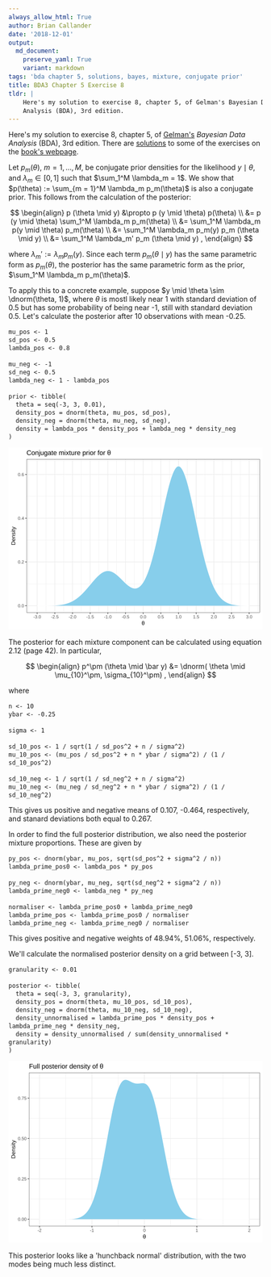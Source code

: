 ```yaml
---
always_allow_html: True
author: Brian Callander
date: '2018-12-01'
output:
  md_document:
    preserve_yaml: True
    variant: markdown
tags: 'bda chapter 5, solutions, bayes, mixture, conjugate prior'
title: BDA3 Chapter 5 Exercise 8
tldr: |
    Here's my solution to exercise 8, chapter 5, of Gelman's Bayesian Data
    Analysis (BDA), 3rd edition.
---
```


Here's my solution to exercise 8, chapter 5, of
[Gelman's](https://andrewgelman.com/) *Bayesian Data Analysis* (BDA),
3rd edition. There are
[solutions](http://www.stat.columbia.edu/~gelman/book/solutions.pdf) to
some of the exercises on the [book's
webpage](http://www.stat.columbia.edu/~gelman/book/).

<!--more-->
<div style="display:none">

$\DeclareMathOperator{\dbinomial}{Binomial}  \DeclareMathOperator{\dbern}{Bernoulli}  \DeclareMathOperator{\dpois}{Poisson}  \DeclareMathOperator{\dnorm}{Normal}  \DeclareMathOperator{\dt}{t}  \DeclareMathOperator{\dcauchy}{Cauchy}  \DeclareMathOperator{\dexponential}{Exp}  \DeclareMathOperator{\duniform}{Uniform}  \DeclareMathOperator{\dgamma}{Gamma}  \DeclareMathOperator{\dinvgamma}{InvGamma}  \DeclareMathOperator{\invlogit}{InvLogit}  \DeclareMathOperator{\logit}{Logit}  \DeclareMathOperator{\ddirichlet}{Dirichlet}  \DeclareMathOperator{\dbeta}{Beta}$

</div>

Let $p_m(\theta)$, $m = 1, \dotsc, M$, be conjugate prior densities for
the likelihood $y \mid \theta$, and $\lambda_m \in [0, 1]$ such that
$\sum_1^M \lambda_m = 1$. We show that
$p(\theta) := \sum_{m = 1}^M \lambda_m p_m(\theta)$ is also a conjugate
prior. This follows from the calculation of the posterior:

$$
\begin{align}
  p (\theta \mid y)
  &\propto
  p (y \mid \theta) p(\theta)
  \\
  &=
  p (y \mid \theta) \sum_1^M \lambda_m p_m(\theta)
  \\
  &=
  \sum_1^M \lambda_m p(y \mid \theta) p_m(\theta) 
  \\
  &=
  \sum_1^M \lambda_m p_m(y) p_m (\theta \mid y)
  \\
  &=
  \sum_1^M \lambda_m' p_m (\theta \mid y)
  ,
\end{align}
$$

where $\lambda_m' := \lambda_m p_m (y)$. Since each term
$p_m(\theta \mid y)$ has the same parametric form as $p_m(\theta)$, the
posterior has the same parametric form as the prior,
$\sum_1^M \lambda_m p_m(\theta)$.

To apply this to a concrete example, suppose
$y \mid \theta \sim \dnorm(\theta, 1)$, where $\theta$ is mostl likely
near $1$ with standard deviation of 0.5 but has some probability of
being near -1, still with standard deviation 0.5. Let's calculate the
posterior after 10 observations with mean -0.25.

``` {.r}
mu_pos <- 1
sd_pos <- 0.5
lambda_pos <- 0.8

mu_neg <- -1
sd_neg <- 0.5
lambda_neg <- 1 - lambda_pos

prior <- tibble(
  theta = seq(-3, 3, 0.01),
  density_pos = dnorm(theta, mu_pos, sd_pos),
  density_neg = dnorm(theta, mu_neg, sd_neg),
  density = lambda_pos * density_pos + lambda_neg * density_neg
)
```

![](chapter_05_exercise_08_files/figure-markdown/prior_plot-1..svg)

The posterior for each mixture component can be calculated using
equation 2.12 (page 42). In particular,

$$
\begin{align}
  p^\pm (\theta \mid \bar y) &= \dnorm( \theta \mid \mu_{10}^\pm, \sigma_{10}^\pm)
  ,
\end{align}
$$

where

``` {.r}
n <- 10
ybar <- -0.25

sigma <- 1

sd_10_pos <- 1 / sqrt(1 / sd_pos^2 + n / sigma^2)
mu_10_pos <- (mu_pos / sd_pos^2 + n * ybar / sigma^2) / (1 / sd_10_pos^2)

sd_10_neg <- 1 / sqrt(1 / sd_neg^2 + n / sigma^2)
mu_10_neg <- (mu_neg / sd_neg^2 + n * ybar / sigma^2) / (1 / sd_10_neg^2)
```

This gives us positive and negative means of 0.107, -0.464,
respectively, and stanard deviations both equal to 0.267.

In order to find the full posterior distribution, we also need the
posterior mixture proportions. These are given by

``` {.r}
py_pos <- dnorm(ybar, mu_pos, sqrt(sd_pos^2 + sigma^2 / n))
lambda_prime_pos0 <- lambda_pos * py_pos

py_neg <- dnorm(ybar, mu_neg, sqrt(sd_neg^2 + sigma^2 / n))
lambda_prime_neg0 <- lambda_neg * py_neg

normaliser <- lambda_prime_pos0 + lambda_prime_neg0
lambda_prime_pos <- lambda_prime_pos0 / normaliser
lambda_prime_neg <- lambda_prime_neg0 / normaliser
```

This gives positive and negative weights of 48.94%, 51.06%,
respectively.

We'll calculate the normalised posterior density on a grid between \[-3,
3\].

``` {.r}
granularity <- 0.01

posterior <- tibble(
  theta = seq(-3, 3, granularity),
  density_pos = dnorm(theta, mu_10_pos, sd_10_pos),
  density_neg = dnorm(theta, mu_10_neg, sd_10_neg),
  density_unnormalised = lambda_prime_pos * density_pos + lambda_prime_neg * density_neg,
  density = density_unnormalised / sum(density_unnormalised * granularity)
) 
```

![](chapter_05_exercise_08_files/figure-markdown/posterior_plot-1..svg)

This posterior looks like a 'hunchback normal' distribution, with the
two modes being much less distinct.
